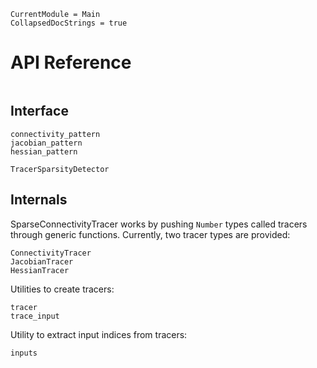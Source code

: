 
```@meta
CurrentModule = Main
CollapsedDocStrings = true
```

# API Reference
```@index
```

## Interface
```@docs
connectivity_pattern
jacobian_pattern
hessian_pattern
```
```@docs
TracerSparsityDetector
```

## Internals
SparseConnectivityTracer works by pushing `Number` types called tracers through generic functions.
Currently, two tracer types are provided:

```@docs
ConnectivityTracer
JacobianTracer
HessianTracer
```

Utilities to create tracers:
```@docs
tracer
trace_input
```

Utility to extract input indices from tracers:
```@docs
inputs
```
